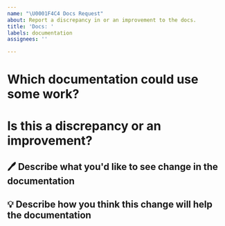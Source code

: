 ```yaml
---
name: "\U0001F4C4 Docs Request"
about: Report a discrepancy in or an improvement to the docs.
title: 'Docs: '
labels: documentation
assignees: ''

---
```


<!--
  Thanks for helping us improve our documentation! Please fill this template out as completely as possible.
-->

# Which documentation could use some work?

<!--
  If this is a request to update docs for a particular element/package, uncomment all that apply. Also, make sure you add the appropriate Label after creating the issue!

- mux-video
- mux-audio
- common
- general mux-elements documentation
-->

# Is this a discrepancy or an improvement?

<!--
  Uncomment all that apply

- discrepancy
- improvement
-->

## 🖊 Describe what you'd like to see change in the documentation

<!--
  Please provide a clear and concise description of what you want to see changed
-->

## 💡 Describe how you think this change will help the documentation

<!--
  Please provide a clear and concise description of why you think this would improve our documentation
-->
